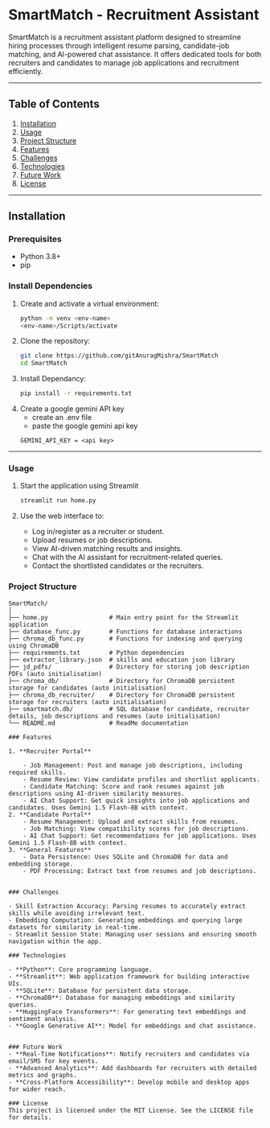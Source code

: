 # SmartMatch - Recruitment Assistant

SmartMatch is a recruitment assistant platform designed to streamline hiring processes through intelligent resume parsing, candidate-job matching, and AI-powered chat assistance. It offers dedicated tools for both recruiters and candidates to manage job applications and recruitment efficiently.

---

## Table of Contents

1. [Installation](#installation)
2. [Usage](#usage)
3. [Project Structure](#project-structure)
4. [Features](#features)
5. [Challenges](#challenges)
6. [Technologies](#technologies)
7. [Future Work](#future-work)
8. [License](#license)

---

## Installation

### Prerequisites
- Python 3.8+
- pip


### Install Dependencies

1. Create and activate a virtual environment:
    ```bash
    python -m venv <env-name>
    <env-name>/Scripts/activate

2. Clone the repository:
   ```bash
   git clone https://github.com/gitAnuragMishra/SmartMatch
   cd SmartMatch

3. Install Dependancy:
    ```bash
    pip install -r requirements.txt

4. Create a google gemini API key
    - create an .env file
    - paste the google gemini api key
    ``` 
    GEMINI_API_KEY = <api key>
    
---

### Usage

1. Start the application using Streamlit

    ```bash 
    streamlit run home.py

2. Use the web interface to:
    - Log in/register as a recruiter or student.
    - Upload resumes or job descriptions.
    - View AI-driven matching results and insights.
    - Chat with the AI assistant for recruitment-related queries.
    - Contact the shortlisted candidates or the recruiters.

### Project Structure
```
SmartMatch/
│
├── home.py                 # Main entry point for the Streamlit application
├── database_func.py        # Functions for database interactions
├── chroma_db_func.py       # Functions for indexing and querying using ChromaDB
├── requirements.txt        # Python dependencies
├── extractor_library.json  # skills and education json library
├── jd_pdfs/                # Directory for storing job description PDFs (auto initialisation)
├── chroma_db/              # Directory for ChromaDB persistent storage for candidates (auto initialisation)
├── chroma_db_recruiter/    # Directory for ChromaDB persistent storage for recruiters (auto initialisation)
├── smartmatch.db/          # SQL database for candidate, recruiter details, job descriptions and resumes (auto initialisation)
└── README.md               # ReadMe documentation
```

```
### Features

1. **Recruiter Portal**

    - Job Management: Post and manage job descriptions, including required skills.
    - Resume Review: View candidate profiles and shortlist applicants.
    - Candidate Matching: Score and rank resumes against job descriptions using AI-driven similarity measures.
    - AI Chat Support: Get quick insights into job applications and candidates. Uses Gemini 1.5 Flash-8B with context.
2. **Candidate Portal**
    - Resume Management: Upload and extract skills from resumes.
    - Job Matching: View compatibility scores for job descriptions.
    - AI Chat Support: Get recommendations for job applications. Uses Gemini 1.5 Flash-8B with context.
3. **General Features**
    - Data Persistence: Uses SQLite and ChromaDB for data and embedding storage.
    - PDF Processing: Extract text from resumes and job descriptions.


### Challenges

- Skill Extraction Accuracy: Parsing resumes to accurately extract skills while avoiding irrelevant text.
- Embedding Computation: Generating embeddings and querying large datasets for similarity in real-time.
- Streamlit Session State: Managing user sessions and ensuring smooth navigation within the app.

### Technologies

- **Python**: Core programming language.
- **Streamlit**: Web application framework for building interactive UIs.
- **SQLite**: Database for persistent data storage.
- **ChromaDB**: Database for managing embeddings and similarity queries.
- **HuggingFace Transformers**: For generating text embeddings and sentiment analysis.
- **Google Generative AI**: Model for embeddings and chat assistance.


### Future Work
- **Real-Time Notifications**: Notify recruiters and candidates via email/SMS for key events.
- **Advanced Analytics**: Add dashboards for recruiters with detailed metrics and graphs.
- **Cross-Platform Accessibility**: Develop mobile and desktop apps for wider reach.

### License
This project is licensed under the MIT License. See the LICENSE file for details.